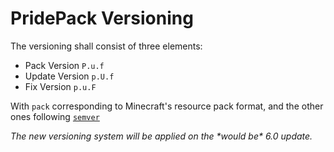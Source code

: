 # PridePack Versioning
The versioning shall consist of three elements:
- Pack Version `P.u.f`
- Update Version `p.U.f`
- Fix Version `p.u.F`

With `pack` corresponding to Minecraft's resource pack format, and the other ones following [`semver`](https://semver.org)

*The new versioning system will be applied on the \*would be\* 6.0 update.*
